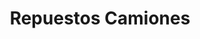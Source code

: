 ---
title: "Repuestos Camiones"
url: /ciudad-autonoma-de-buenos-aires/repuestos-camiones/
shop: piezas de automóviles
---